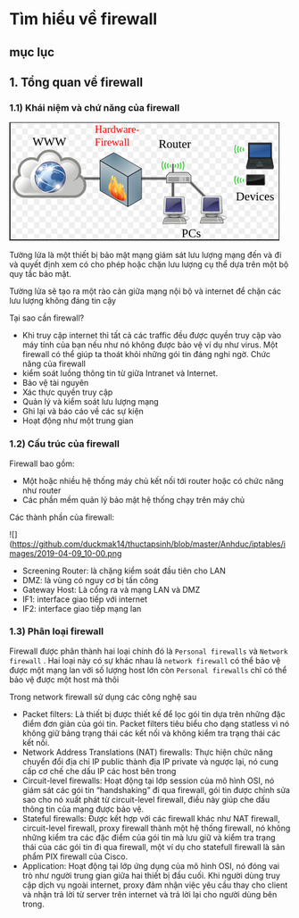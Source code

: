 # Tìm hiểu về firewall
## mục lục 
## 1. Tổng quan về firewall
### 1.1) Khái niệm và chứ năng của firewall

![](https://github.com/duckmak14/linux/blob/master/iptables/images/Screenshot%20from%202019-04-09%2008-13-39.png)

Tường lửa là một thiết bị bảo mật mạng giám sát lưu lượng mạng đến và đi và quyết định xem có cho phép hoặc chặn lưu lượng cụ thể dựa trên một bộ quy tắc bảo mật.

Tường lửa sẽ tạo ra một rào cản giữa mạng nội bộ và internet để chặn các lưu lượng không đáng tin cậy 
 
Tại sao cần firewall?
- Khi truy cập internet thì tất cả các traffic đều được quyền truy cập vào máy tính của bạn nếu như nó không được bảo vệ ví dụ như virus. Một firewall có thể giúp ta thoát khỏi những gói tin đáng nghi ngờ.
Chức năng của firewall
- kiểm soát luồng thông tin từ giữa Intranet và Internet. 
- Bảo vệ tài nguyên 
- Xác thực quyền truy cập 
- Quản lý và kiểm soát lưu lượng mạng
 - Ghi lại và báo cáo về các sự kiện
- Hoạt động như một trung gian
### 1.2) Cấu trúc của firewall
Firewall bao gồm:
- Một hoặc nhiều hệ thống máy chủ kết nối tới router hoặc có chức năng như router
- Các phần mềm quản lý bảo mật hệ thống chạy trên máy chủ

Các thành phần của firewall: 


![](https://github.com/duckmak14/thuctapsinh/blob/master/Anhduc/iptables/images/2019-04-09_10-00.png


- Screening Router: là chặng kiểm soát đầu tiên cho LAN
- DMZ: là vùng có nguy cơ bị tấn công 
- Gateway Host: Là cổng ra và mạng LAN và DMZ 
- IF1: interface giao tiếp với internet
- IF2: interface giao tiếp mạng lan 
### 1.3) Phân loại firewall 
Firewall được phân thành hai loại chính đó là `Personal firewalls` và `Network firewall` . Hai loại này có sự khác nhau là `network firewall` có thể bảo vệ được một mạng lan với số lượng host lớn còn `Personal firewalls` chỉ có thể bảo vệ được một host mà thôi 

Trong network firewall sử dụng các công nghệ sau
- Packet filters: Là thiết bị được thiết kế để lọc gói tin dựa trên những đặc điểm đơn giản của gói tin. Packet filters tiêu biểu cho dạng statless vì nó không giữ bảng trạng thái các kết nối và không kiểm tra trạng thái các kết nối.
- Network Address Translations (NAT) firewalls: Thực hiện chức năng chuyển đổi địa chỉ IP public thành địa IP private và ngược lại, nó cung cấp cơ chế che dấu IP các host bên trong
- Circuit-level firewalls: Hoạt động tại lớp session của mô hình OSI, nó giám sát các gói tin “handshaking” đi qua firewall, gói tin được chỉnh sửa sao cho nó xuất phát từ circuit-level firewall, điều này giúp che dấu thông tin của mạng được bảo vệ.
- Stateful firewalls: Được kết hợp với các firewall khác như NAT firewall, circuit-level firewall, proxy firewall thành một hệ thống firewall, nó không những kiểm tra các đặc điểm của gói tin mà lưu giữ và kiểm tra trạng thái của các gói tin đi qua firewall, một ví dụ cho statefull firewall là sản phẩm PIX firewall của Cisco.
- Application: Hoạt động tại lớp ứng dụng của mô hình OSI, nó đóng vai trò như người trung gian giữa hai thiết bị đầu cuối. Khi người dùng truy cập dịch vụ ngoài internet, proxy đảm nhận việc yêu cầu thay cho client và nhận trả lời từ server trên internet và trả lời lại cho người dùng bên trong.

